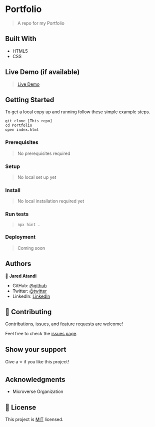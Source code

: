 # Portfolio 

> A repo for my Portfolio 

## Built With

- HTML5
- CSS

## Live Demo (if available)

> [Live Demo](https://jaredatandi.github.io/Portfolio/)  

## Getting Started

To get a local copy up and running follow these simple example steps.
```
git clone [This repo]
cd Portfolio
open index.html
```

### Prerequisites
> No prerequisites required

### Setup
> No local set up yet

### Install
> No local installation required yet

### Run tests
> `npx hint .`

### Deployment
> Coming soon

## Authors

👤 **Jared Atandi**

- GitHub: [@github](https://github.com/jaredatandi)
- Twitter: [@twitter](https://twitter.com/@one_good_man_)
- LinkedIn: [LinkedIn](https://linkedin.com/in/engineerjaredatandi)

## 🤝 Contributing

Contributions, issues, and feature requests are welcome!

Feel free to check the [issues page](../../issues/).

## Show your support

Give a ⭐️ if you like this project!

## Acknowledgments

- Microverse Organization

## 📝 License

This project is [MIT](./LICENSE) licensed.


